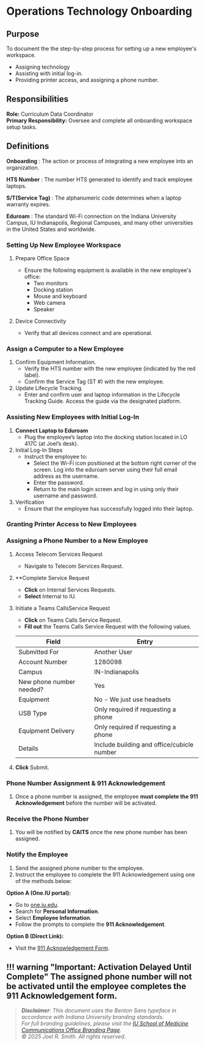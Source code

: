 # Operations Technology Onboarding

## Purpose

To document the the step-by-step process for setting up a new employee's workspace.

- Assigning technology
- Assisting with initial log-in.  
- Providing printer access, and assigning a phone number.

## Responsibilities

**Role:** Curriculum Data Coordinator</br>
**Primary Responsibility:** Oversee and complete all onboarding workspace setup tasks.

## Definitions

**Onboarding**
: The action or process of integrating a new employee into an organization.

**HTS Number**
: The number HTS generated to identify and track employee laptops.

**S/T(Service Tag)**
: The alphanumeric code determines when a laptop warranty expires.

**Eduroam**
: The standard Wi-Fi connection on the Indiana University Campus, IU Indianapolis, Regional Campuses, and many other universities in the United States and worldwide.

### Setting Up New Employee Workspace

1. Prepare Office Space
   - Ensure the following equipment is available in the new employee's office:
      - Two monitors
      - Docking station
      - Mouse and keyboard
      - Web camera
      - Speaker

2. Device Connectivity
   - Verify that all devices connect and are operational.

### Assign a Computer to a New Employee

1. Confirm Equipment Information.
   - Verify the HTS number with the new employee (indicated by the red label).
   - Confirm the Service Tag (ST #) with the new employee.
2. Update Lifecycle Tracking.
   - Enter and confirm user and laptop information in the Lifecycle Tracking Guide. Access the guide via the designated platform.

### Assisting New Employees with Initial Log-In

1. **Connect Laptop to Eduroam**
   - Plug the employee’s laptop into the docking station located in LO 417C (at Joel’s desk).<!--this step is no longer necessary, employees sign into eduroam instead.-->
2. Initial Log-In Steps
   - Instruct the employee to:
     - Select the Wi-Fi icon positioned at the bottom right corner of the screen. Log into the eduroam server using their full email address as the username.
     - Enter the password.
     - Return to the main login screen and log in using only their username and password.
3. Verification
   - Ensure that the employee has successfully logged into their laptop.

### Granting Printer Access to New Employees

<!-- This entire section is outdated.  The Merb has new instructions>
1.	Access the Printer Directory
o	Click on the Search bar and type Run.
2.	For Long Hall
o	Type \\IU-OTA-PRNT01 and press Enter.
o	In the IU-OTA-PRNT01 window, type 191225-LOMailRoom in the search field (top right) and press Enter.
o	Double-click on 191225-LOMailRoom.
3.	For Med Sci
o	Type \\ ewa-prnp14.ads.iu.edu and press Enter.
o	 type IN_DMSE_MS122K in the search field (top right) and press Enter.
o	Double-click on IN_DMSE_MS122K.
4.	For Main Office – Med Sci
o	Type \\ewa-prnp14.ads.iu.edu and press Enter.
o	In the IU-OTA-PRNT01 window, type 206375-MS164 in the search field (top right) and press Enter.
o	Double-click on 206375-MS164.
5.	Confirmation of Access
o	Verify that the employee now has printer access.
o	If the employee does not have access, contact htshelp@iu.edu for assistance.-->
### Assigning a Phone Number to a New Employee

1. Access Telecom Services Request
     - Navigate to Telecom Services Request.
2. **Complete Service Request
     - **Click** on Internal Services Requests.
     - **Select** Internal to IU.
3. Initiate a Teams CallsService Request
   - **Click** on Teams Calls Service Request.
   - **Fill out** the Teams Calls Service Request with the following values.

    | Field| Entry|
    |------|------|
    |Submitted For| Another User|
    |Account Number| 1280098|
    |Campus| IN-Indianapolis|
    |New phone number needed?|Yes|
    |Equipment| No - We just use headsets|
    |USB Type| Only required if requesting a phone|
    |Equipment Delivery| Only required if requesting a phone|
    |Details| Include building and office/cubicle number|

4. **Click** Submit.

### Phone Number Assignment & 911 Acknowledgement

1. Once a phone number is assigned, the employee **must complete the 911 Acknowledgement** before the number will be activated.

### Receive the Phone Number

1. You will be notified by **CAITS** once the new phone number has been assigned.

### Notify the Employee

1. Send the assigned phone number to the employee.
2. Instruct the employee to complete the 911 Acknowledgement using one of the methods below:

**Option A (One.IU portal):**

- Go to [one.iu.edu](https://one.iu.edu).
- Search for **Personal Information**.
- Select **Employee Information**.
- Follow the prompts to complete the **911 Acknowledgement**.

**Option B (Direct Link):**

- Visit the [911 Acknowledgement Form](https://iunetworks-fireform.eas.iu.edu/online/form/authen/e911).

!!! warning "Important: Activation Delayed Until Complete"
    The assigned phone number will **not be activated** until the employee completes the 911 Acknowledgement form.
---
>_**Disclaimer**_:
    _This document uses the Benton Sans typeface in accordance with Indiana University branding standards.  
    For full branding guidelines, please visit the [IU School of Medicine Communications Office Branding Page](https://medicine.iu.edu/brand).  
    © 2025 Joel R. Smith. All rights reserved._
